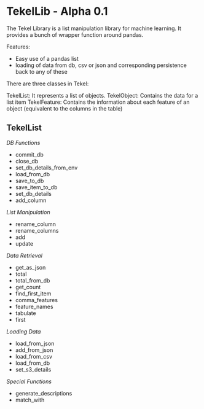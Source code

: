 # TekelLib - Alpha 0.1

The Tekel Library is a list manipulation library for machine learning. It provides a bunch of wrapper function around pandas.

Features:
- Easy use of a pandas list
- loading of data from db, csv or json and corresponding persistence back to any of these

There are three classes in Tekel:

TekelList: It represents a list of objects.
TekelObject: Contains the data for a list item
TekelFeature: Contains the information about each feature of an object (equivalent to the columns in the table)

## TekelList


*DB Functions*

* commit_db
* close_db
* set_db_details_from_env
* load_from_db
* save_to_db
* save_item_to_db
* set_db_details
* add_column

*List Manipulation*
* rename_column
* rename_columns
* add
* update

*Data Retrieval*
* get_as_json
* total
* total_from_db
* get_count
* find_first_item
* comma_features
* feature_names
* tabulate
* first

*Loading Data*
* load_from_json
* add_from_json
* load_from_csv
* load_from_db
* set_s3_details

*Special Functions*
* generate_descriptions
* match_with


